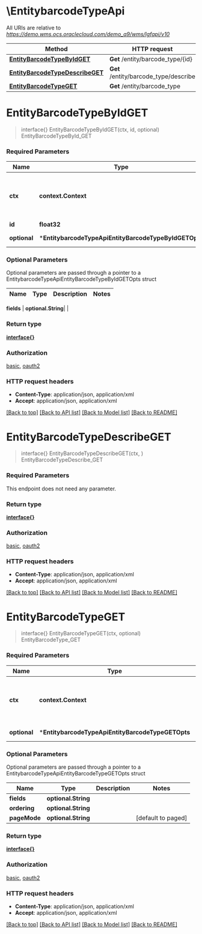 # \EntitybarcodeTypeApi

All URIs are relative to *https://demo.wms.ocs.oraclecloud.com/demo_a9/wms/lgfapi/v10*

Method | HTTP request | Description
------------- | ------------- | -------------
[**EntityBarcodeTypeByIdGET**](EntitybarcodeTypeApi.md#EntityBarcodeTypeByIdGET) | **Get** /entity/barcode_type/{id} | EntityBarcodeTypeById_GET
[**EntityBarcodeTypeDescribeGET**](EntitybarcodeTypeApi.md#EntityBarcodeTypeDescribeGET) | **Get** /entity/barcode_type/describe | EntityBarcodeTypeDescribe_GET
[**EntityBarcodeTypeGET**](EntitybarcodeTypeApi.md#EntityBarcodeTypeGET) | **Get** /entity/barcode_type | EntityBarcodeType_GET


# **EntityBarcodeTypeByIdGET**
> interface{} EntityBarcodeTypeByIdGET(ctx, id, optional)
EntityBarcodeTypeById_GET



### Required Parameters

Name | Type | Description  | Notes
------------- | ------------- | ------------- | -------------
 **ctx** | **context.Context** | context for authentication, logging, cancellation, deadlines, tracing, etc.
  **id** | **float32**|  | 
 **optional** | ***EntitybarcodeTypeApiEntityBarcodeTypeByIdGETOpts** | optional parameters | nil if no parameters

### Optional Parameters
Optional parameters are passed through a pointer to a EntitybarcodeTypeApiEntityBarcodeTypeByIdGETOpts struct

Name | Type | Description  | Notes
------------- | ------------- | ------------- | -------------

 **fields** | **optional.String**|  | 

### Return type

[**interface{}**](interface{}.md)

### Authorization

[basic](../README.md#basic), [oauth2](../README.md#oauth2)

### HTTP request headers

 - **Content-Type**: application/json, application/xml
 - **Accept**: application/json, application/xml

[[Back to top]](#) [[Back to API list]](../README.md#documentation-for-api-endpoints) [[Back to Model list]](../README.md#documentation-for-models) [[Back to README]](../README.md)

# **EntityBarcodeTypeDescribeGET**
> interface{} EntityBarcodeTypeDescribeGET(ctx, )
EntityBarcodeTypeDescribe_GET



### Required Parameters
This endpoint does not need any parameter.

### Return type

[**interface{}**](interface{}.md)

### Authorization

[basic](../README.md#basic), [oauth2](../README.md#oauth2)

### HTTP request headers

 - **Content-Type**: application/json, application/xml
 - **Accept**: application/json, application/xml

[[Back to top]](#) [[Back to API list]](../README.md#documentation-for-api-endpoints) [[Back to Model list]](../README.md#documentation-for-models) [[Back to README]](../README.md)

# **EntityBarcodeTypeGET**
> interface{} EntityBarcodeTypeGET(ctx, optional)
EntityBarcodeType_GET



### Required Parameters

Name | Type | Description  | Notes
------------- | ------------- | ------------- | -------------
 **ctx** | **context.Context** | context for authentication, logging, cancellation, deadlines, tracing, etc.
 **optional** | ***EntitybarcodeTypeApiEntityBarcodeTypeGETOpts** | optional parameters | nil if no parameters

### Optional Parameters
Optional parameters are passed through a pointer to a EntitybarcodeTypeApiEntityBarcodeTypeGETOpts struct

Name | Type | Description  | Notes
------------- | ------------- | ------------- | -------------
 **fields** | **optional.String**|  | 
 **ordering** | **optional.String**|  | 
 **pageMode** | **optional.String**|  | [default to paged]

### Return type

[**interface{}**](interface{}.md)

### Authorization

[basic](../README.md#basic), [oauth2](../README.md#oauth2)

### HTTP request headers

 - **Content-Type**: application/json, application/xml
 - **Accept**: application/json, application/xml

[[Back to top]](#) [[Back to API list]](../README.md#documentation-for-api-endpoints) [[Back to Model list]](../README.md#documentation-for-models) [[Back to README]](../README.md)

